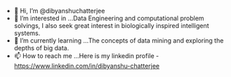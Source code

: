 - 👋 Hi, I’m @dibyanshuchatterjee
- 👀 I’m interested in ...Data Engineering and computational problem solvings, I also seek great interest in biologically inspired intelligent systems.
- 🌱 I’m currently learning ...The concepts of data mining and exploring the depths of big data.
- 📫 How to reach me ...Here is my linkedin profile - https://www.linkedin.com/in/dibyanshu-chatterjee
